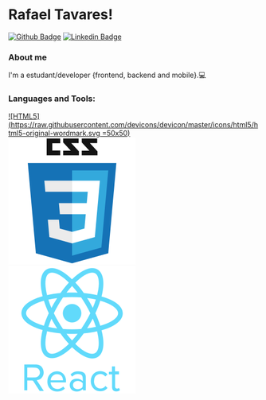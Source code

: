 ﻿# Rafael Tavares!

[![Github Badge](https://img.shields.io/badge/-Github-000?style=flat-square&logo=Github&logoColor=white&link=https://github.com/RafaelD3v)](https://github.com/RafaelD3v)
[![Linkedin Badge](https://img.shields.io/badge/-LinkedIn-blue?style=flat-square&logo=Linkedin&logoColor=white&link=https://linkedin.com/in/https://www.linkedin.com/in/rafaeld3v/)](https://linkedin.com/in/https://www.linkedin.com/in/rafaeld3v/)

### About me
I'm a estudant/developer {frontend, backend and mobile}.💻

### Languages and Tools:
[![HTML5](https://raw.githubusercontent.com/devicons/devicon/master/icons/html5/html5-original-wordmark.svg =50x50)](https://raw.githubusercontent.com/devicons/devicon/master/icons/html5/html5-original-wordmark.svg)
[![CSS3](https://raw.githubusercontent.com/devicons/devicon/master/icons/css3/css3-original-wordmark.svg)](https://raw.githubusercontent.com/devicons/devicon/master/icons/css3/css3-original-wordmark.svg)
[![React](https://raw.githubusercontent.com/devicons/devicon/master/icons/react/react-original-wordmark.svg)](https://raw.githubusercontent.com/devicons/devicon/master/icons/react/react-original-wordmark.svg)


<!-- 
<h3 align="center">A passionate frontend developer from Brazil</h3>

<h3 align="left">Connect with me:</h3>
<p align="left">
<a href="https://linkedin.com/in/https://www.linkedin.com/in/rafaeld3v/" target="blank">
  <img align="center" src="https://raw.githubusercontent.com/rahuldkjain/github-profile-readme-generator/neutral-icons/src/images/icons/Social/linked-in-alt.svg" alt="https://www.linkedin.com/in/rafaeld3v/" height="30" width="40" />
</a>
</p>

<h3 align="left">Languages and Tools:</h3>
<p align="left"> <a href="https://www.w3schools.com/css/" target="_blank"> <img src="https://raw.githubusercontent.com/devicons/devicon/master/icons/css3/css3-original-wordmark.svg" alt="css3" width="40" height="40"/> </a> <a href="https://dart.dev" target="_blank"> <img src="https://www.vectorlogo.zone/logos/dartlang/dartlang-icon.svg" alt="dart" width="40" height="40"/> </a> <a href="https://flutter.dev" target="_blank"> <img src="https://www.vectorlogo.zone/logos/flutterio/flutterio-icon.svg" alt="flutter" width="40" height="40"/> </a> <a href="https://git-scm.com/" target="_blank"> <img src="https://www.vectorlogo.zone/logos/git-scm/git-scm-icon.svg" alt="git" width="40" height="40"/> </a> <a href="https://www.w3.org/html/" target="_blank"> <img src="https://raw.githubusercontent.com/devicons/devicon/master/icons/html5/html5-original-wordmark.svg" alt="html5" width="40" height="40"/> </a> <a href="https://developer.mozilla.org/en-US/docs/Web/JavaScript" target="_blank"> <img src="https://raw.githubusercontent.com/devicons/devicon/master/icons/javascript/javascript-original.svg" alt="javascript" width="40" height="40"/> </a> <a href="https://www.mysql.com/" target="_blank"> <img src="https://raw.githubusercontent.com/devicons/devicon/master/icons/mysql/mysql-original-wordmark.svg" alt="mysql" width="40" height="40"/> </a> <a href="https://nodejs.org" target="_blank"> <img src="https://raw.githubusercontent.com/devicons/devicon/master/icons/nodejs/nodejs-original-wordmark.svg" alt="nodejs" width="40" height="40"/> </a> <a href="https://reactjs.org/" target="_blank"> <img src="https://raw.githubusercontent.com/devicons/devicon/master/icons/react/react-original-wordmark.svg" alt="react" width="40" height="40"/> </a> </p> -->
